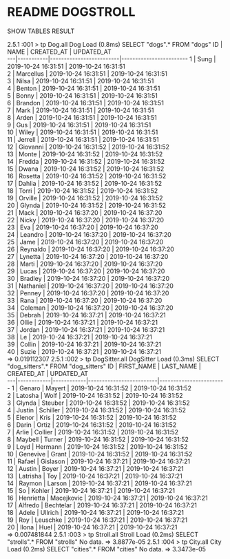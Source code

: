 # README DOGSTROLL

SHOW TABLES RESULT

2.5.1 :001 > tp Dog.all
  Dog Load (0.8ms)  SELECT "dogs".* FROM "dogs"
ID | NAME      | CREATED_AT              | UPDATED_AT             
---|-----------|-------------------------|------------------------
1  | Sung      | 2019-10-24 16:31:51     | 2019-10-24 16:31:51    
2  | Marcellus | 2019-10-24 16:31:51     | 2019-10-24 16:31:51    
3  | Nilsa     | 2019-10-24 16:31:51     | 2019-10-24 16:31:51    
4  | Benton    | 2019-10-24 16:31:51     | 2019-10-24 16:31:51    
5  | Bonny     | 2019-10-24 16:31:51     | 2019-10-24 16:31:51    
6  | Brandon   | 2019-10-24 16:31:51     | 2019-10-24 16:31:51    
7  | Mark      | 2019-10-24 16:31:51     | 2019-10-24 16:31:51    
8  | Arden     | 2019-10-24 16:31:51     | 2019-10-24 16:31:51    
9  | Gus       | 2019-10-24 16:31:51     | 2019-10-24 16:31:51    
10 | Wiley     | 2019-10-24 16:31:51     | 2019-10-24 16:31:51    
11 | Jerrell   | 2019-10-24 16:31:51     | 2019-10-24 16:31:51    
12 | Giovanni  | 2019-10-24 16:31:52     | 2019-10-24 16:31:52    
13 | Monte     | 2019-10-24 16:31:52     | 2019-10-24 16:31:52    
14 | Fredda    | 2019-10-24 16:31:52     | 2019-10-24 16:31:52    
15 | Dwana     | 2019-10-24 16:31:52     | 2019-10-24 16:31:52    
16 | Rosetta   | 2019-10-24 16:31:52     | 2019-10-24 16:31:52    
17 | Dahlia    | 2019-10-24 16:31:52     | 2019-10-24 16:31:52    
18 | Torri     | 2019-10-24 16:31:52     | 2019-10-24 16:31:52    
19 | Orville   | 2019-10-24 16:31:52     | 2019-10-24 16:31:52    
20 | Glynda    | 2019-10-24 16:31:52     | 2019-10-24 16:31:52    
21 | Mack      | 2019-10-24 16:37:20     | 2019-10-24 16:37:20    
22 | Nicky     | 2019-10-24 16:37:20     | 2019-10-24 16:37:20    
23 | Eva       | 2019-10-24 16:37:20     | 2019-10-24 16:37:20    
24 | Leandro   | 2019-10-24 16:37:20     | 2019-10-24 16:37:20    
25 | Jame      | 2019-10-24 16:37:20     | 2019-10-24 16:37:20    
26 | Reynaldo  | 2019-10-24 16:37:20     | 2019-10-24 16:37:20    
27 | Lynetta   | 2019-10-24 16:37:20     | 2019-10-24 16:37:20    
28 | Marti     | 2019-10-24 16:37:20     | 2019-10-24 16:37:20    
29 | Lucas     | 2019-10-24 16:37:20     | 2019-10-24 16:37:20    
30 | Bradley   | 2019-10-24 16:37:20     | 2019-10-24 16:37:20    
31 | Nathaniel | 2019-10-24 16:37:20     | 2019-10-24 16:37:20    
32 | Penney    | 2019-10-24 16:37:20     | 2019-10-24 16:37:20    
33 | Rana      | 2019-10-24 16:37:20     | 2019-10-24 16:37:20    
34 | Coleman   | 2019-10-24 16:37:20     | 2019-10-24 16:37:20    
35 | Debrah    | 2019-10-24 16:37:21     | 2019-10-24 16:37:21    
36 | Ollie     | 2019-10-24 16:37:21     | 2019-10-24 16:37:21    
37 | Jordan    | 2019-10-24 16:37:21     | 2019-10-24 16:37:21    
38 | Le        | 2019-10-24 16:37:21     | 2019-10-24 16:37:21    
39 | Collin    | 2019-10-24 16:37:21     | 2019-10-24 16:37:21    
40 | Suzie     | 2019-10-24 16:37:21     | 2019-10-24 16:37:21    
 => 0.019112307 
2.5.1 :002 > tp DogSitter.all
  DogSitter Load (0.3ms)  SELECT "dog_sitters".* FROM "dog_sitters"
ID | FIRST_NAME | LAST_NAME  | CREATED_AT              | UPDATED_AT             
---|------------|------------|-------------------------|------------------------
1  | Genaro     | Mayert     | 2019-10-24 16:31:52     | 2019-10-24 16:31:52    
2  | Latosha    | Wolf       | 2019-10-24 16:31:52     | 2019-10-24 16:31:52    
3  | Glynda     | Steuber    | 2019-10-24 16:31:52     | 2019-10-24 16:31:52    
4  | Justin     | Schiller   | 2019-10-24 16:31:52     | 2019-10-24 16:31:52    
5  | Elenor     | Kris       | 2019-10-24 16:31:52     | 2019-10-24 16:31:52    
6  | Darin      | Ortiz      | 2019-10-24 16:31:52     | 2019-10-24 16:31:52    
7  | Arlie      | Collier    | 2019-10-24 16:31:52     | 2019-10-24 16:31:52    
8  | Maybell    | Turner     | 2019-10-24 16:31:52     | 2019-10-24 16:31:52    
9  | Loyd       | Hermann    | 2019-10-24 16:31:52     | 2019-10-24 16:31:52    
10 | Genevive   | Grant      | 2019-10-24 16:31:52     | 2019-10-24 16:31:52    
11 | Rafael     | Gislason   | 2019-10-24 16:37:21     | 2019-10-24 16:37:21    
12 | Austin     | Boyer      | 2019-10-24 16:37:21     | 2019-10-24 16:37:21    
13 | Latrisha   | Toy        | 2019-10-24 16:37:21     | 2019-10-24 16:37:21    
14 | Raymon     | Larson     | 2019-10-24 16:37:21     | 2019-10-24 16:37:21    
15 | So         | Kohler     | 2019-10-24 16:37:21     | 2019-10-24 16:37:21    
16 | Henrietta  | Macejkovic | 2019-10-24 16:37:21     | 2019-10-24 16:37:21    
17 | Alfredo    | Bechtelar  | 2019-10-24 16:37:21     | 2019-10-24 16:37:21    
18 | Adele      | Ullrich    | 2019-10-24 16:37:21     | 2019-10-24 16:37:21    
19 | Roy        | Leuschke   | 2019-10-24 16:37:21     | 2019-10-24 16:37:21    
20 | Ilona      | Huel       | 2019-10-24 16:37:21     | 2019-10-24 16:37:21    
 => 0.007481844 
2.5.1 :003 > tp Stroll.all
  Stroll Load (0.2ms)  SELECT "strolls".* FROM "strolls"
No data.
 => 3.8877e-05 
2.5.1 :004 > tp City.all
  City Load (0.2ms)  SELECT "cities".* FROM "cities"
No data.
 => 3.3473e-05 


